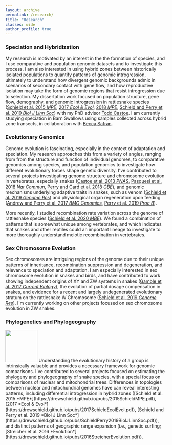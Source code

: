 ```yaml
---
layout: archive
permalink: /research/
title: "Research"
classes: wide
author_profile: true
---
```


### Speciation and Hybridization

My research is motivated by an interest in the the formation of species, and I use comparative and population genomic datasets and to investigate this process. I am also interested in using hybrid zones between historically isolated populations to quantify patterns of genomic introgression, ultimately to understand how divergent genomic backgrounds admix in scenarios of secondary contact with gene flow, and how reproductive isolation may take the form of genomic regions that resist introgression due to selection. My dissertation work focused on population structure, gene flow, demography, and genomic introgression in rattlesnake species ([Schield et al. 2015 *MPE*](https://drewschield.github.io/pubs/2015SchieldMPE.pdf), [2017 *Ecol & Evol*](https://drewschield.github.io/pubs/2017SchieldEcolEvol.pdf), [2018 *MPE*](https://drewschield.github.io/pubs/Schield2018MPEv2.pdf), [Schield and Perry et al. 2019 *Biol J Linn Soc*](https://drewschield.github.io/pubs/SchieldPerry2019BiolJLinnSoc.pdf)) with my PhD advisor [Todd Castoe](http://www.castoelaboratory.org/people/toddcastoe/). I am currently studying speciation in Barn Swallows using samples collected across hybrid zone transects, in collaboration with [Becca Safran](http://www.safran-lab.com/current-members.html).<br>

### Evolutionary Genomics

Genome evolution is fascinating, especially in the context of adaptation and speciation. My research approaches this from a variety of angles, ranging from from the structure and function of individual genomes, to comparative genomics among species, and population genomics to investigate how different evolutionary forces shape genetic diversity. I've contributed to several projects investigating genome structure and chromosome evolution in vertebrates, especially snakes ([Castoe et al. 2013 *PNAS*](https://drewschield.github.io/pubs/2013CastoePNAS.pdf), [Pasquesi et al. 2018 *Nat Commun*](https://drewschield.github.io/pubs/Pasquesi2018NatureCommun.pdf), [Perry and Card et al. 2018 *GBE*](https://drewschield.github.io/pubs/Perry2018GBE.pdf)), and genomic mechanisms underlying adaptive traits in snakes, such as venom ([Schield et al. 2019 *Genome Res*](https://drewschield.github.io/pubs/Schield2019GenomeRes.pdf)) and physiological organ regeneration upon feeding ([Andrew and Perry et al. 2017 *BMC Genomics*](https://drewschield.github.io/pubs/2017AndrewBMCGenomics.pdf), [Perry et al. 2019 *Proc B*](https://drewschield.github.io/pubs/Perry2019ProcB.pdf)).<br>

More recently, I studied recombination rate variation across the genome of rattlesnake species ([Schield et al. 2020 *MBE*](https://drewschield.github.io/pubs/Schield2020_MBE_format.pdf)). We found a combination of patterns that is somewhat unique among vertebrates, and which indicates that snakes and other reptiles could an important lineage to investigate to more thoroughly understand meiotic recombination in vertebrates.<br>

### Sex Chromosome Evolution

Sex chromosomes are intriguing regions of the genome due to their unique patterns of inheritance, recombination suppression and degeneration, and relevance to speciation and adaptation. I am especially interested in sex chromosome evolution in snakes and birds, and have contributed to work showing independent origins of XY and ZW systems in snakes ([Gamble et al. 2017 *Current Biology*](https://drewschield.github.io/pubs/Gamble2017CurrentBiol.pdf)), the evolution of partial dosage compensation in snakes, and evidence for a recent and largely undegenerated evolutionary stratum on the rattlesnake W Chromosome ([Schield et al. 2019 *Genome Res*](https://drewschield.github.io/pubs/Schield2019GenomeRes.pdf)). I'm currently working on other projects focused on sex chromosome evolution in ZW snakes.<br>

### Phylogenetics and Phylogeography

<img src="{{ https://drewschield.github.io }}{{ https://drewschield.github.io }}/images/scut_tree.png" alt="" width=100>
Understanding the evolutionary history of a group is intrinsically valuable and provides a necessary framework for genomic comparisons. I've contributed to several projects focused on estimating the phylogeny and phylogeography of snake species, with a special focus on comparisons of nuclear and mitochondrial trees. Differences in topologies between nuclear and mitochondrial genomes have can reveal interesting patterns, including differential introgression in hybrid zones ([Schield et al. 2015 *MPE*](https://drewschield.github.io/pubs/2015SchieldMPE.pdf), [2017 *Ecol & Evol*](https://drewschield.github.io/pubs/2017SchieldEcolEvol.pdf), [Schield and Perry et al. 2019 *Biol J Linn Soc*](https://drewschield.github.io/pubs/SchieldPerry2019BiolJLinnSoc.pdf)), and distinct patterns of geographic range expansion (i.e., genetic surfing; [Streicher et al. 2016 *Evolution*](https://drewschield.github.io/pubs/2016StreicherEvolution.pdf)).
